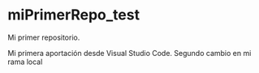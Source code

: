 # miPrimerRepo_test
Mi primer repositorio.


Mi primera aportación desde Visual Studio Code.
Segundo cambio en mi rama local